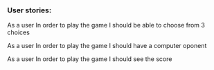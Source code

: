 ### User stories:
As a user
In order to play the game
I should be able to choose from 3 choices

As a user
In order to play the game 
I should have a computer oponent

As a user
In order to play the game
I should see the score